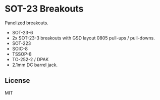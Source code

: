 # SOT-23 Breakouts

Panelized breakouts.

* SOT-23-6
* 2x SOT-23-3 breakouts with GSD layout 0805 pull-ups / pull-downs.
* SOT-223
* SOIC-8
* TSSOP-8
* TO-252-2 / DPAK
* 2.1mm DC barrel jack.

## License

MIT
